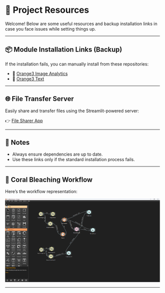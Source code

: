 # 🚀 Project Resources  

Welcome! Below are some useful resources and backup installation links in case you face issues while setting things up.  

---

## 📦 Module Installation Links (Backup)  

If the installation fails, you can manually install from these repositories:  

- 🔗 [Orange3 Image Analytics](https://github.com/biolab/orange3-imageanalytics)  
- 🔗 [Orange3 Text](https://github.com/biolab/orange3-text)  

---

## 🌐 File Transfer Server  

Easily share and transfer files using the Streamlit-powered server:  

👉 [File Sharer App](https://file-sharer.streamlit.app/)  

---

## 📖 Notes  

- Always ensure dependencies are up to date.  
- Use these links only if the standard installation process fails.  

---

## 🪸 Coral Bleaching Workflow  

Here’s the workflow representation:  

![Coral Bleaching Workflow](images/i1.png)  

---


